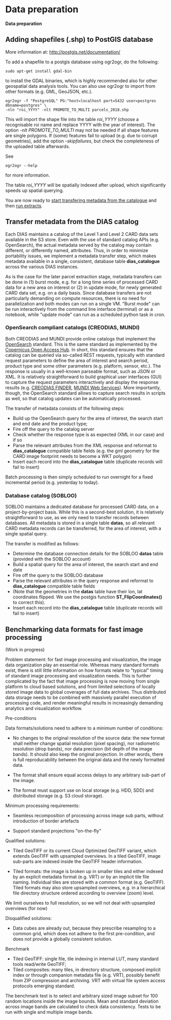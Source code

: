 # Data preparation

**Data preparation**

## Adding shapefiles (.shp) to PostGIS database

More information at: http://postgis.net/documentation/

To add a shapefile to a postgis database using ogr2ogr, do the following:

    sudo apt-get install gdal-bin

to install the GDAL binaries, which is highly recommended also for other geospatial data analysis tools. You can also use ogr2ogr to import from other formats (e.g. GML, GeoJSON, etc.).

    ogr2ogr -f "PostgreSQL" PG:"host=localhost port=5432 user=postgres dbname=postgres" \
    -nln "roi_YYYY" -nlt PROMOTE_TO_MULTI parcels_2018.shp
    
This will import the shape file into the table *roi_YYYY* (choose a recognisable roi name and replace YYYY with the year of interest). The option *-nlt PROMOTE_TO_MULTI* may not be needed if all shape features are single polygons. If (some) features fail to upload (e.g. due to corrupt geometries), add the option *-skipfailures*, but check the completeness of the uploaded table afterwards.

See

    ogr2ogr --help
    
for more information.

The table *roi_YYYY* will be spatially indexed after upload, which significantly speeds up spatial querying.

You are now ready to [start transfering metadata from the catalogue](https://jrc-cbm.readthedocs.io/en/latest/data_preparation.html#transfer-metadata-from-the-dias-catalog) and then [run extracts](https://jrc-cbm.readthedocs.io/en/latest/parcel_extraction.html).


## Transfer metadata from the DIAS catalog

Each DIAS maintains a catalog of the Level 1 and Level 2 CARD data sets available in the S3 store. Even with the use of standard catalog APIs (e.g. OpenSearch), the actual metadata served by the catalog may contain different, or differently named, attributes. Thus, in order to minimize portability issues, we implement a metadata transfer step, which makes metadata available in a single, consistent, database table __dias_catalogue__ across the various DIAS instances.

As is the case for the later parcel extraction stage, metadata transfers can be done in (1) burst mode, e.g. for a long time series of processed CARD data for a new area on interest or (2) in update mode, for newly generated CARD data set, e.g. on a daily basis. Since database transfers are not particularly demanding on compute resources, there is no need for parallelization and both modes can run on a single VM. "Burst mode" can be run interactively from the command line interface (terminal) or as a notebook, while "update mode" can run as a scheduled python task in cron.


### OpenSearch compliant catalogs (CREODIAS, MUNDI)

Both CREODIAS and MUNDI provide online catalogs that implement the [OpenSearch](https://github.com/dewitt/opensearch) standard. This is the same standard as implemented by the [Copernicus Open Access Hub](https://scihub.copernicus.eu/). In short, this standard ensures that the catalog can be queried via so-called REST requests, typically with standard request parameters to define the area of interest and search period, product type and some other parameters (e.g. platform, sensor, etc.). The response is usually in a well-known parseable format, such as JSON or XML. It is relatively straightforward to build graphical user interfaces (GUI) to capture the request parameters interactively and display the response results (e.g. [CREODIAS FINDER](https://finder.creodias.eu/), [MUNDI Web Services](https://mundiwebservices.com/geodata/)). More importantly, though, the OpenSearch standard allows to capture search results in scripts as well, so that catalog updates can be automatically processed.

The transfer of metadata consists of the following steps:
- Build up the OpenSearch query for the area of interest, the search start and end date and the product type;
- Fire off the query to the catalog server
- Check whether the response type is as expected (XML in our case) and if so
- Parse the relevant attributes from the XML response and reformat to __dias_catalogue__ compatible table fields (e.g. the gml geometry for the CARD image footprint needs to become a WKT polygon)
- Insert each record into the __dias_catalogue__ table (duplicate records will fail to insert)

Batch processing is then simply scheduled to run overnight for a fixed incremental period (e.g. yesterday to today).

### Database catalog (SOBLOO)

SOBLOO maintains a dedicated database for processed CARD data, on a project-by-project basis. While this is a second-best solution, it is relatively straightforward to use, as we only need to transfer records between databases. All metadata is stored in a single table __datas__, so all relevant CARD metadata records can be transferred, for the area of interest, with a single spatial query. 

The transfer is modified as follows:
- Determine the database connection details for the SOBLOO __datas__ table (provided with the SOBLOO account)
- Build a spatial query for the area of interest, the search start and end date
- Fire off the query to the SOBLOO database
- Parse the relevant attributes in the query response and reformat to __dias_catalogue__ compatible table fields
- (Note that the geometries in the __datas__ table have their lon, lat coordinates flipped. We use the postgis function __ST_FlipCoordinates()__ to correct this).
- Insert each record into the __dias_catalogue__ table (duplicate records will fail to insert)


## Benchmarking data formats for fast image processing

(Work in progress)

Problem statement: for fast image processing and visualization, the image data organization play an essential role. Whereas many standard formats exist, there is still little information on how formats relate to "typical" timing of standard image processing and visualization needs. This is further complicated by the fact that image processing is now moving from single platform to cloud based solutions, and from limited selections of locally stored image data to global coverages of full data archives. Thus distributed data storage needs to be combined with massively parallel execution of processing code, and render meaningful results in increasingly demanding analytics and visualization workflow.

Pre-conditions

Data formats/solutions need to adhere to a minimum number of conditions:

- No changes to the original resolution of the source data: the new format shall neither change spatial resolution (pixel spacing), nor radiometric resolution (drop bands), nor data precision (bit depth of the image bands). It should also keep the original projection. In other words, there is full reproducability between the original data and the newly formatted data.

- The format shall ensure equal access delays to any arbitrary sub-part of the image.

- The format must support use on local storage (e.g. HDD, SDD) and distributed storage (e.g. S3 cloud storage).


Minimum processing requirements:

- Seamless recomposition of processing across image sub parts, without introduction of border artefacts

- Support standard projections "on-the-fly"

Qualified solutions:

- Tiled GeoTIFF or its current Cloud Optimized GeoTIFF variant, which extends GeoTIFF with upsampled overviews. In a tiled GeoTIFF, image sub-parts are indexed inside the GeoTIFF header information.

- Tiled formats: the image is broken up in smaller tiles and either indexed by an explicit metadata format (e.g. VRT) or by an implicit tile file naming. Individual tiles are stored with a common format (e.g. GeoTIFF). Tiled formats may also store upsampled overviews, e.g. in a hierarchical file directory structure ordered according to overview (zoom) level.

We limit ourselves to full resolution, so we will not deal with upsampled overviews (for now) 

Disqualified solutions:

- Data cubes are already out, because they prescribe resampling to a common grid, which does not adhere to the first pre-condition, and does not provide a globally consistent solution.

Benchmark

- Tiled GeoTIFF: single file, tile indexing in internal LUT, many standard tools read/write GeoTIFF;
- Tiled composites: many tiles, in directory structure, composed implicit index or through companion metadata file (e.g. VRT), possibly benefit from ZIP compression and archiving. VRT with virtual file system access protocols emerging standard.

The benchmark test is to select and arbitrary sized image subset for 100 random locations inside the image bounds. Mean and standard deviation across image bands are calculated to check data consistency. Tests to be run with single and multiple image bands.
